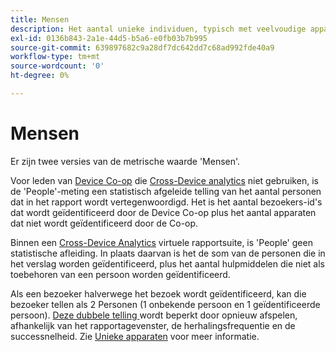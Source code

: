 ```yaml
---
title: Mensen
description: Het aantal unieke individuen, typisch met veelvoudige apparaten.
exl-id: 0136b843-2a1e-44d5-b5a6-e0fb03b7b995
source-git-commit: 639897682c9a28df7dc642dd7c68ad992fde40a9
workflow-type: tm+mt
source-wordcount: '0'
ht-degree: 0%

---
```


# Mensen

Er zijn twee versies van de metrische waarde &#39;Mensen&#39;.

Voor leden van [Device Co-op](https://experienceleague.adobe.com/docs/device-co-op/using/data/people.html) die [Cross-Device analytics](../cda/overview.md) niet gebruiken, is de &#39;People&#39;-meting een statistisch afgeleide telling van het aantal personen dat in het rapport wordt vertegenwoordigd. Het is het aantal bezoekers-id&#39;s dat wordt geïdentificeerd door de Device Co-op plus het aantal apparaten dat niet wordt geïdentificeerd door de Co-op.

Binnen een [Cross-Device Analytics](../cda/overview.md) virtuele rapportsuite, is &#39;People&#39; geen statistische afleiding. In plaats daarvan is het de som van de personen die in het verslag worden geïdentificeerd, plus het aantal hulpmiddelen die niet als toebehoren van een persoon worden geïdentificeerd.

Als een bezoeker halverwege het bezoek wordt geïdentificeerd, kan die bezoeker tellen als 2 Personen (1 onbekende persoon en 1 geïdentificeerde persoon). [Deze dubbele telling ](/help/components/cda/replay.md) wordt beperkt door opnieuw afspelen, afhankelijk van het rapportagevenster, de herhalingsfrequentie en de successnelheid. Zie [Unieke apparaten](unique-devices.md) voor meer informatie.
